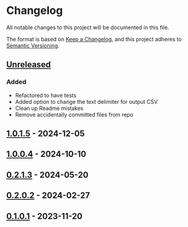 # Changelog

All notable changes to this project will be documented in this file.

The format is based on [Keep a Changelog](https://keepachangelog.com/en/1.0.0/),
and this project adheres to [Semantic Versioning](https://semver.org/spec/v2.0.0.html).

## [Unreleased]

### Added

- Refactored to have tests
- Added option to change the text delimiter for output CSV
- Clean up Readme mistakes
- Remove accidentally committed files from repo

## [1.0.1.5] - 2024-12-05

## [1.0.0.4] - 2024-10-10

## [0.2.1.3] - 2024-05-20

## [0.2.0.2] - 2024-02-27

## [0.1.0.1] - 2023-11-20

[unreleased]: https://github.com/baynezy/FoxPro2CSV/compare/1.0.1.5...HEAD
[1.0.1.5]: https://github.com/baynezy/FoxPro2CSV/compare/1.0.0.4...1.0.1.5
[1.0.0.4]: https://github.com/baynezy/FoxPro2CSV/compare/0.2.1.3...1.0.0.4
[0.2.1.3]: https://github.com/baynezy/FoxPro2CSV/compare/0.2.0.2...0.2.1.3
[0.2.0.2]: https://github.com/baynezy/FoxPro2CSV/compare/0.1.0.1...0.2.0.2
[0.1.0.1]: https://github.com/baynezy/FoxPro2CSV/compare/4d15b3bd7d1cb4696981b39aa5af2ba10103d349...0.1.0.1
